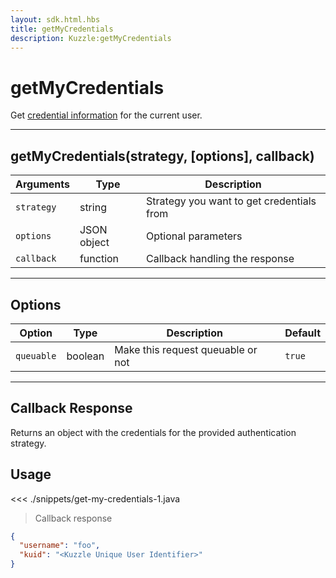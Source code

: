 ```yaml
---
layout: sdk.html.hbs
title: getMyCredentials
description: Kuzzle:getMyCredentials
---
```


# getMyCredentials

Get [credential information](/guide/1/essentials/user-authentication/#user-credentials) for the current user.

---

## getMyCredentials(strategy, [options], callback)

| Arguments  | Type        | Description                               |
| ---------- | ----------- | ----------------------------------------- |
| `strategy` | string      | Strategy you want to get credentials from |
| `options`  | JSON object | Optional parameters                       |
| `callback` | function    | Callback handling the response            |

---

## Options

| Option     | Type    | Description                       | Default |
| ---------- | ------- | --------------------------------- | ------- |
| `queuable` | boolean | Make this request queuable or not | `true`  |

---

## Callback Response

Returns an object with the credentials for the provided authentication strategy.

## Usage

<<< ./snippets/get-my-credentials-1.java

> Callback response

```json
{
  "username": "foo",
  "kuid": "<Kuzzle Unique User Identifier>"
}
```
